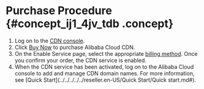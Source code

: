# Purchase Procedure {#concept_ij1_4jv_tdb .concept}

1.  Log on to the [CDN console](https://partners-intl.console.aliyun.com/#/cdn).
2.  Click [Buy Now](https://cdn.console.aliyun.com/) to purchase Alibaba Cloud CDN.
3.  On the Enable Service page, select the appropriate [billing method](https://www.alibabacloud.com/product/cdn?spm=a2c63.p38356.a3.5.6fd91d16hlrG2m#pricing). Once you confirm your order, the CDN service is enabled.
4.  When the CDN service has been activated, log on to the Alibaba Cloud console to add and manage CDN domain names. For more information, see [Quick Start](../../../../../reseller.en-US/Quick Start/Quick start.md#).

